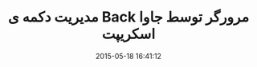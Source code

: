 ---
layout: post
title: "مدیریت دکمه ی Back مرورگر توسط جاوا اسکریپت"
date: 2015-05-18 16:41:12
section: article
tags: js
link: "http://www.majidonline.com/article/%D9%85%D8%AF%DB%8C%D8%B1%DB%8C%D8%AA_%D8%AF%DA%A9%D9%85%D9%87_%DB%8C_Back_%D9%85%D8%B1%D9%88%D8%B1%DA%AF%D8%B1_%D8%AA%D9%88%D8%B3%D8%B7_%D8%AC%D8%A7%D9%88%D8%A7_%D8%A7%D8%B3%DA%A9%D8%B1%DB%8C%D9%BE%D8%AA.html"
user: "نوید کاشانی"
user_link: "http://navid.kashani.ir/"
---